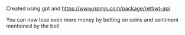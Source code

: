 Created using gpt and https://www.npmjs.com/package/rettiwt-api

You can now lose even more money by betting on coins and sentiment mentioned by the bot!
